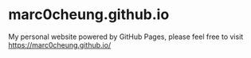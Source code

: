 # marc0cheung.github.io
 My personal website powered by GitHub Pages, please feel free to visit https://marc0cheung.github.io/ 
